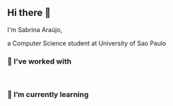## Hi there 👋

I'm Sabrina Araújo, 

a Computer Science student at University of Sao Paulo

### 🔭 I've worked with 

<p align="left">
    <img src="https://img.shields.io/badge/Python-8B0080?logo=python&logoColor=white&logoWidth=20" alt="">
    <img src="https://img.shields.io/badge/C-8B0080?style=flat&logo=c&logoColor=white" alt="">
    <img src="https://img.shields.io/badge/C%2B%2B-8B0080?style=flat&logo=c%2B%2B&logoColor=white" alt="">  
    <img src="https://img.shields.io/badge/HTML5-8B0080?style=flat&logo=html5&logoColor=white" alt="">
    <img src="https://img.shields.io/badge/Java-8B0080?style=flat&logo=openjdk&logoColor=white" alt="">

    
</p>

### 🌱 I’m currently learning

<p align="left">
    <img src="https://img.shields.io/badge/MySQL-8B0080?style=flat&logo=mysql&logoColor=white" alt="">
    <img src="https://img.shields.io/badge/Docker-800080?style=flat&logo=docker&logoColor=white" alt="">
</p>

<!--
**sabrizzs/sabrizzs** is a ✨ _special_ ✨ repository because its `README.md` (this file) appears on your GitHub profile.

Here are some ideas to get you started:

- 🔭 I’m currently working on ...
- 🌱 I’m currently learning ...
- 👯 I’m looking to collaborate on ...
- 🤔 I’m looking for help with ...
- 💬 Ask me about ...
- 📫 How to reach me: ...
- 😄 Pronouns: ...
- ⚡ Fun fact: ...
-->
